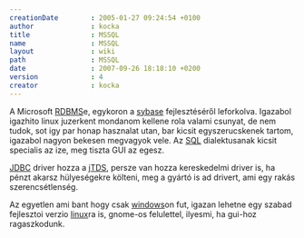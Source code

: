 ```yaml
---
creationDate        : 2005-01-27 09:24:54 +0100 
author              : kocka 
title               : MSSQL 
name                : MSSQL 
layout              : wiki 
path                : MSSQL 
date                : 2007-09-26 18:18:10 +0200 
version             : 4 
creator             : kocka 
---
```

A Microsoft [RDBMS](RDBMS.html)e, egykoron a [sybase](Sybase.html) fejlesztéséről leforkolva. Igazabol igazhito linux juzerkent mondanom kellene rola valami csunyat, de nem tudok, sot igy par honap hasznalat utan, bar kicsit egyszerucskenek tartom, igazabol nagyon bekesen megvagyok vele. Az [SQL](SQL.html) dialektusanak kicsit specialis az ize, meg tiszta GUI az egesz.<br/>

[JDBC](JDBC.html) driver hozza a [jTDS](jTDS.html), persze van hozza kereskedelmi driver is, ha pénzt akarsz hülyeségekre költeni, meg a gyártó is ad drivert, ami egy rakás szerencsétlenség.

Az egyetlen ami bant hogy csak [windows](Windows.html)on fut, igazan lehetne egy szabad fejlesztoi verzio [linux](Linux.html)ra is, gnome-os felulettel, ilyesmi, ha gui-hoz ragaszkodunk.
